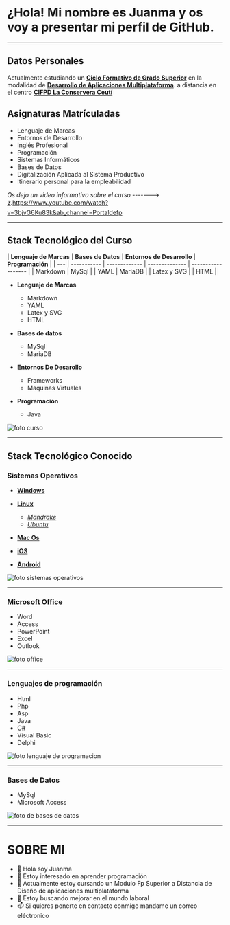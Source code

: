  # ¿Hola! Mi nombre es Juanma y os voy a presentar mi perfil de GitHub.

 ___

 ## Datos Personales

 Actualmente estudiando un [**Ciclo Formativo de Grado Superior**](https://www.todofp.es/que-estudiar/ciclos/grado-superior.html) en la modalidad de [**Desarrollo de Aplicaciones Multiplataforma**](https://www.todofp.es/que-estudiar/loe/informatica-comunicaciones/des-aplicaciones-multiplataforma.html). a distancia en el centro [**CIFPD La Conservera Ceutí**](https://sites.google.com/view/fplaconservera)

 ## Asignaturas Matrículadas

 - Lenguaje de Marcas
 - Entornos de Desarrollo
 - Inglés Profesional
 - Programación
 - Sistemas Informáticos
 - Bases de Datos
 - Digitalización Aplicada al Sistema Productivo
 - Itinerario personal para la empleabilidad
   

*Os dejo un video informativo sobre el curso*  ------->  [:question:](https://www.youtube.com/watch?v=3bjvG6Ku83k&ab_channel=Portaldefp).https://www.youtube.com/watch?v=3bjvG6Ku83k&ab_channel=Portaldefp

___

## Stack Tecnológico del Curso

| **Lenguaje de Marcas** | **Bases de Datos** | **Entornos de Desarrollo** | **Programación** |
| --- | ----------- | ------------- | -------------- | ------------------ |
| Markdown | MySql |
| YAML | MariaDB |
| Latex y SVG |
| HTML |

- **Lenguaje de Marcas**
  - Markdown
  - YAML
  - Latex y SVG
  - HTML

- **Bases de datos**
  - MySql
  - MariaDB
 
 - **Entornos De Desarollo**
   - Frameworks
   - Maquinas Virtuales

 - **Programación**
   - Java
  

![foto curso](https://cursosmultimedia.es/wp-content/uploads/2021/03/distancia-2.jpg)

___

## Stack Tecnológico Conocido

### Sistemas Operativos

- [**Windows**](https://www.microsoft.com/es-es/windows?r=1)
- [**Linux**](https://www.linux.org/)

  - [*Mandrake*](https://www.mandrakelinux.org/)
  - [*Ubuntu*](https://ubuntu.com/download)

- [**Mac Os**](https://www.apple.com/es/mac/)
- [**iOS**](https://www.apple.com/es/ios/ios-18/)
- [**Android**](https://www.android.com/intl/es_es/)

![foto sistemas operativos](https://www.areatecnologia.com/informatica/imagenes/so.jpg)

 ___
 
 ### [Microsoft Office](https://www.office.com/)

  - Word
  - Access
  - PowerPoint
  - Excel
  - Outlook

![foto office](https://as1.ftcdn.net/v2/jpg/05/83/83/20/1000_F_583832001_xlT7SoeStI743XpTQ2vErW44KJXz2orm.jpg)

___

### Lenguajes de programación

- Html
- Php
- Asp
- Java
- C#
- Visual Basic
- Delphi

![foto lenguaje de programacion](https://www.epitech-it.es/wp-content/uploads/2023/09/Lenguaje-de-programacion-facil.jpg)

___

  ### Bases de Datos

  - MySql
  - Microsoft Access

![foto de bases de datos](https://www.microtech.es/hubfs/37228729_m.jpg)

___

  
 
 # SOBRE MI

- 👋 Hola soy Juanma
- 👀 Estoy interesado en aprender programación
- 🌱 Actualmente estoy cursando un Modulo Fp Superior a Distancia de Diseño de aplicaciones multiplataforma
- 💞️ Estoy buscando mejorar en el mundo laboral
- 📫 Si quieres ponerte en contacto conmigo mandame un correo eléctronico


<!---
Juanma-prueba/Juanma-prueba is a ✨ special ✨ repository because its `README.md` (this file) appears on your GitHub profile.
You can click the Preview link to take a look at your changes.
--->
